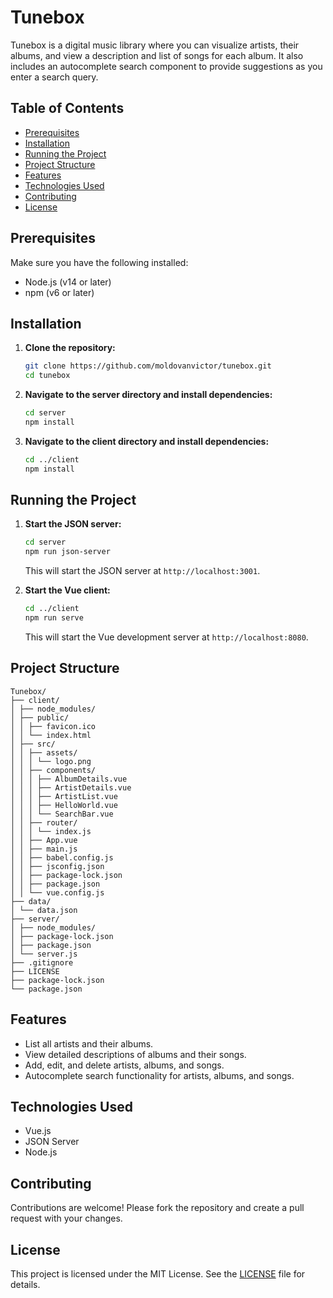 # Tunebox

Tunebox is a digital music library where you can visualize artists, their albums, and view a description and list of songs for each album. It also includes an autocomplete search component to provide suggestions as you enter a search query.

## Table of Contents

- [Prerequisites](#prerequisites)
- [Installation](#installation)
- [Running the Project](#running-the-project)
- [Project Structure](#project-structure)
- [Features](#features)
- [Technologies Used](#technologies-used)
- [Contributing](#contributing)
- [License](#license)

## Prerequisites

Make sure you have the following installed:

- Node.js (v14 or later)
- npm (v6 or later)

## Installation

1. **Clone the repository:**
    ```bash
    git clone https://github.com/moldovanvictor/tunebox.git
    cd tunebox
    ```

2. **Navigate to the server directory and install dependencies:**
    ```bash
    cd server
    npm install
    ```

3. **Navigate to the client directory and install dependencies:**
    ```bash
    cd ../client
    npm install
    ```

## Running the Project

1. **Start the JSON server:**
    ```bash
    cd server
    npm run json-server
    ```

    This will start the JSON server at `http://localhost:3001`.

2. **Start the Vue client:**
    ```bash
    cd ../client
    npm run serve
    ```

    This will start the Vue development server at `http://localhost:8080`.

## Project Structure
```
Tunebox/
├── client/
│ ├── node_modules/
│ ├── public/
│ │ ├── favicon.ico
│ │ └── index.html
│ ├── src/
│ │ ├── assets/
│ │ │ └── logo.png
│ │ ├── components/
│ │ │ ├── AlbumDetails.vue
│ │ │ ├── ArtistDetails.vue
│ │ │ ├── ArtistList.vue
│ │ │ ├── HelloWorld.vue
│ │ │ └── SearchBar.vue
│ │ ├── router/
│ │ │ └── index.js
│ │ ├── App.vue
│ │ ├── main.js
│ │ ├── babel.config.js
│ │ ├── jsconfig.json
│ │ ├── package-lock.json
│ │ ├── package.json
│ │ └── vue.config.js
├── data/
│ └── data.json
├── server/
│ ├── node_modules/
│ ├── package-lock.json
│ ├── package.json
│ └── server.js
├── .gitignore
├── LICENSE
├── package-lock.json
└── package.json
```
## Features

- List all artists and their albums.
- View detailed descriptions of albums and their songs.
- Add, edit, and delete artists, albums, and songs.
- Autocomplete search functionality for artists, albums, and songs.

## Technologies Used

- Vue.js
- JSON Server
- Node.js

## Contributing

Contributions are welcome! Please fork the repository and create a pull request with your changes.

## License

This project is licensed under the MIT License. See the [LICENSE](LICENSE) file for details.
